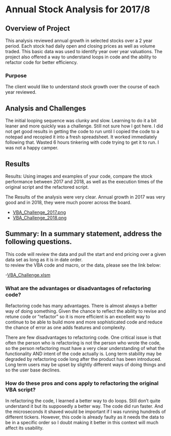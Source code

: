 # Annual Stock Analysis for 2017/8


## Overview of Project

This analysis reviewed annual growth in selected stocks over a 2 year period.  Each stock had daily open and closing prices as well as volume traded.   This basic data was used to identify year over year valuations.
The project also offered a way to understand loops in code and the ability to refactor code for better efficiency.

### Purpose

The client would like to understand stock growth over the course of each year reviewed.

## Analysis and Challenges

The initial looping sequence was clunky and slow.    Learning to do it a bit leaner and more quickly was a challenge.  Still not sure how I got here.   I did not get good results in getting the code to run until I copied the code to a notepad and recopied it into a fresh spreadsheet.  It worked immediately following that.  Wasted 6 hours tinkering with code trying to get it to run.   I was not a happy camper.   

## Results

Results: Using images and examples of your code, compare the stock performance between 2017 and 2018, as well as the execution times of the original script and the refactored script.

The Results of the analysis were very clear.  Annual growth in 2017 was very good and in 2018, they were much poorer across the board.
- [VBA_Challenge_2017.png](VBA_Challenge_2017.png)
- [VBA_Challenge_2018.png](VBA_Challenge_2018.png)


## Summary: In a summary statement, address the following questions.

This code will review the data and pull the start and end pricing over a given data set as long as it is in date order.   
to review the VBA code and macro, or the data, please see the link below:

-[VBA_Challenge.xlsm](VBA_Challenge.xlsm)

### What are the advantages or disadvantages of refactoring code?

Refactoring code has many advantages.  There is almost always a better way of doing something.  Given the chance to reflect the ability to revise and retune code or “refactor” so it is more efficient is an excellent way to continue to be able to build more and more sophisticated code and reduce the chance of error as one adds features and complexity.

There are few disadvantages to refactoring code.  One critical issue is that often the person who is refactoring is not the person who wrote the code, so the person refactoring must have a very clear understanding of what the functionality AND intent of the code actually is.  Long term stability may be degraded by refactoring code long after the product has been introduced.   Long term users may be upset by slightly different ways of doing things and so the user base declines.

### How do these pros and cons apply to refactoring the original VBA script?

In refactoring the code, I learned a better way to do loops.  Still don’t quite understand it but its supposedly a better way.   The code did run faster.  And the microseconds it shaved would be important if I was running hundreds of different tickers.  However, this code is already faulty as it needs the data to be in a specific order so I doubt making it better in this context will much affect its usability.
